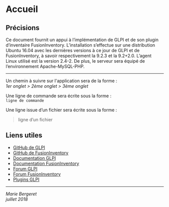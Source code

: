 # Accueil

## Précisions

Ce document fournit un appui à l’implémentation de GLPI et de son plugin d’inventaire FusionInventory. L’installation s’effectue sur une distribution Ubuntu 16.04 avec les dernières versions à ce jour de GLPI et de FusionInventory, à savoir respectivement la 9.2.3 et la 9.2+2.0. L’agent Linux utilisé est la version 2.4-2. De plus, le serveur sera équipé de l’environnement Apache-MySQL-PHP.

---

Un chemin à suivre sur l'application sera de la forme :  
*1er onglet > 2ème onglet > 3ème onglet*  

Une ligne de commande sera écrite sous la forme :  
`ligne de commande`  

Une ligne issue d’un fichier sera écrite sous la forme :  
> ligne d’un fichier


## Liens utiles

- [GitHub de GLPI](https://github.com/glpi-project/glpi/releases)
- [GitHub de FusionInventory](https://github.com/fusioninventory/fusioninventory-for-glpi/releases)
- [Documentation GLPI](http://glpi-project.org/DOC/FR/)
- [Documentation FusionInventory](http://fusioninventory.org/documentation/)
- [Forum GLPI](http://forum.glpi-project.org/)
- [Forum FusionInventory](http://forum.fusioninventory.org/)
- [Plugins GLPI](http://plugins.glpi-project.org/#/)

---

*Marie Bergeret  
juillet 2018*


